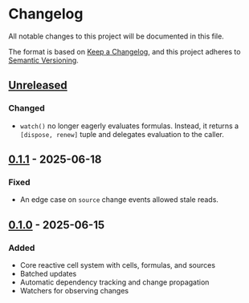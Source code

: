 # Changelog

All notable changes to this project will be documented in this file.

The format is based on [Keep a Changelog](https://keepachangelog.com/en/1.0.0/), and this project adheres to [Semantic Versioning](https://semver.org/spec/v2.0.0.html).

## [Unreleased]

### Changed

- `watch()` no longer eagerly evaluates formulas. Instead, it returns a `[dispose, renew]` tuple and delegates evaluation to the caller.

## [0.1.1] - 2025-06-18

### Fixed

- An edge case on `source` change events allowed stale reads.

## [0.1.0] - 2025-06-15

### Added

- Core reactive cell system with cells, formulas, and sources
- Batched updates
- Automatic dependency tracking and change propagation
- Watchers for observing changes

[Unreleased]: https://github.com/retreon/cells/compare/v0.1.1...HEAD
[0.1.1]: https://github.com/retreon/cells/compare/v0.1.0...v0.1.1
[0.1.0]: https://github.com/retreon/cells/releases/tag/v0.1.0
